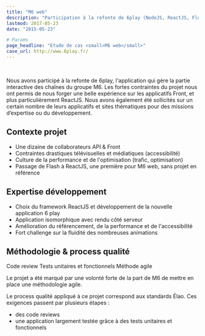 ```yaml
---
title: "M6 web"
description: "Participation à la refonte de 6play (NodeJS, ReactJS, Flux, Jest, CucumberJS, PhantomJS, webpack, Jenkins)"
lastmod: 2017-05-23
date: "2015-05-23"

# Params
page_headline: "Etude de cas <small>M6 web</small>"
case_url: http://www.6play.fr/
---
```

<section class="preview">
    <div class="col-lg-9 frame">
        <a href="http://www.6play.fr/" target="_blank" class="frame__link">
          <img data-slideshow="illustration" src="images/etudes-de-cas/m6_mockup1.jpg" alt="">
        </a>
    </div>
    <div class="col-lg-3 frame--side pull-right">
        <img data-slideshow-thumb="illustration" src="images/etudes-de-cas/m6_mockup1.jpg" alt="" class="active">
        <img data-slideshow-thumb="illustration" src="images/etudes-de-cas/m6_mockup2.jpg" alt="">
        <img data-slideshow-thumb="illustration" src="images/etudes-de-cas/m6_mockup3.jpg" alt="">
    </div>
</section>
<div class="clearfix"></div>
<section>
    <p class="description">Nous avons participé à la refonte de 6play, l'application qui gère la partie interactive des chaînes du groupe M6. Les fortes contraintes du projet nous ont permis de nous forger une belle expérience sur les applicatifs Front, et plus particulièrement ReactJS. Nous avons également été sollicités sur un certain nombre de leurs applicatifs et sites thématiques pour des missions d’expertise ou du développement.</p>
    <article>
        <h2>Contexte projet</h2>
        <ul class="red-square">
            <li><span>Une dizaine de collaborateurs API & Front</span></li>
            <li><span>Contraintes drastiques télévisuelles et médiatiques (accessibilité)</span></li>
            <li><span>Culture de la performance et de l'optimisation (trafic, optimisation)</span></li>
            <li><span>Passage de Flash à ReactJS, une première pour M6 web, sans projet en référence</span></li>
        </ul>
    </article>
    <article>
        <h2>Expertise développement</h2>
        <ul class="red-square">
            <li><span>Choix du framework ReactJS et développement de la nouvelle application 6 play</span></li>
            <li><span>Application isomorphique avec rendu côté serveur</span></li>
            <li><span>Amélioration du référencement, de la performance et de l'accessibilité</span></li>
            <li><span>Fort challenge sur la fluidité des nombreuses animations</span></li>
        </ul>
    </article>
    <article>
        <h2>Méthodologie & process qualité</h2>
        <a class="tag tag--small">Code review</a>
        <a class="tag tag--small">Tests unitaires et fonctionnels</a>
        <a class="tag tag--small">Méthode agile</a>
        <p>Le projet a été marqué par une volonté forte de la part de M6 de mettre en place une méthodologie agile.</p>
        <p>Le process qualité appliqué à ce projet correspond aux standards Élao. Ces exigences passent par plusieurs étapes :</p>
        <ul class="red-square">
            <li><span>des code reviews</span></li>
            <li><span>une application largement testée grâce à des tests unitaires et fonctionnels</span></li>
        </ul>
    </article>
</section>
